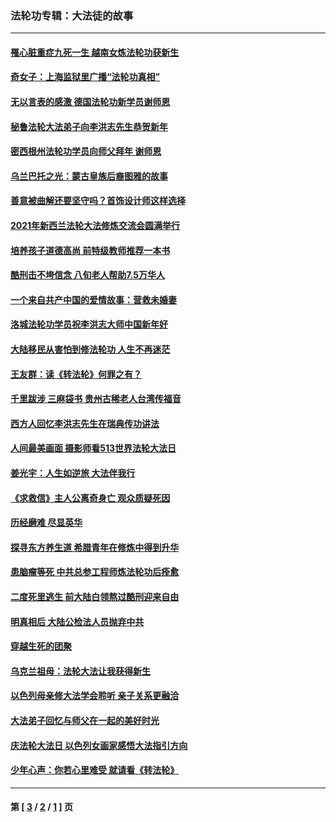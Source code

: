 ### 法轮功专辑：大法徒的故事
---
#### [罹心脏重症九死一生 越南女炼法轮功获新生](../../pages/nf1147481/n13732766.md?07070430) 
#### [奇女子：上海监狱里广播“法轮功真相”](../../pages/nf1147481/n13726443.md?07070430) 
#### [无以言表的感激 德国法轮功新学员谢师恩](../../pages/nf1147481/n13543790.md?07070430) 
#### [秘鲁法轮大法弟子向李洪志先生恭贺新年](../../pages/nf1147481/n13540182.md?07070430) 
#### [密西根州法轮功学员向师父拜年 谢师恩](../../pages/nf1147481/n13538183.md?07070430) 
#### [乌兰巴托之光：蒙古皇族后裔图雅的故事](../../pages/nf1147481/n13155759.md?07070430) 
#### [善意被曲解还要坚守吗？首饰设计师这样选择](../../pages/nf1147481/n13077575.md?07070430) 
#### [2021年新西兰法轮大法修炼交流会圆满举行](../../pages/nf1147481/n13033149.md?07070430) 
#### [培养孩子道德高尚 前特级教师推荐一本书](../../pages/nf1147481/n12938640.md?07070430) 
#### [酷刑击不垮信念 八旬老人帮助7.5万华人](../../pages/nf1147481/n12880712.md?07070430) 
#### [一个来自共产中国的爱情故事：营救未婚妻](../../pages/nf1147481/n12778386.md?07070430) 
#### [洛城法轮功学员祝李洪志大师中国新年好](../../pages/nf1147481/n12724685.md?07070430) 
#### [大陆移民从害怕到修法轮功 人生不再迷茫](../../pages/nf1147481/n12414325.md?07070430) 
#### [王友群：读《转法轮》何罪之有？](../../pages/nf1147481/n12408647.md?07070430) 
#### [千里跋涉 三麻袋书 贵州古稀老人台湾传福音](../../pages/nf1147481/n12198750.md?07070430) 
#### [西方人回忆李洪志先生在瑞典传功讲法](../../pages/nf1147481/n12099607.md?07070430) 
#### [人间最美画面 摄影师看513世界法轮大法日](../../pages/nf1147481/n12094118.md?07070430) 
#### [姜光宇：人生如逆旅 大法伴我行](../../pages/nf1147481/n12088664.md?07070430) 
#### [《求救信》主人公离奇身亡 观众质疑死因](../../pages/nf1147481/n11845215.md?07070430) 
#### [历经磨难 尽显英华](../../pages/nf1147481/n11723297.md?07070430) 
#### [探寻东方养生道 希腊青年在修炼中得到升华](../../pages/nf1147481/n11494502.md?07070430) 
#### [患脑瘤等死 中共总参工程师炼法轮功后痊愈](../../pages/nf1147481/n11466682.md?07070430) 
#### [二度死里逃生 前大陆白领熬过酷刑迎来自由](../../pages/nf1147481/n11368594.md?07070430) 
#### [明真相后 大陆公检法人员抛弃中共](../../pages/nf1147481/n11358618.md?07070430) 
#### [穿越生死的团聚](../../pages/nf1147481/n11258922.md?07070430) 
#### [乌克兰祖母：法轮大法让我获得新生](../../pages/nf1147481/n11269457.md?07070430) 
#### [以色列母亲修大法学会聆听 亲子关系更融洽](../../pages/nf1147481/n11268195.md?07070430) 
#### [大法弟子回忆与师父在一起的美好时光](../../pages/nf1147481/n11267759.md?07070430) 
#### [庆法轮大法日 以色列女画家感悟大法指引方向](../../pages/nf1147481/n11267735.md?07070430) 
#### [少年心声：你若心里难受 就请看《转法轮》](../../pages/nf1147481/n11267496.md?07070430) 

---
#### 第 [ [3](./3.md?07070430) / [2](./2.md?07070430) / [1](./1.md?07070430) ] 页
